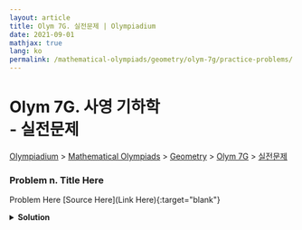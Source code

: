 ```yaml
---
layout: article
title: Olym 7G. 실전문제 | Olympiadium
date: 2021-09-01
mathjax: true
lang: ko
permalink: /mathematical-olympiads/geometry/olym-7g/practice-problems/
---
```

# Olym 7G. 사영 기하학 <br> <ssup> - 실전문제</ssup>

<a href="{{ site.homeurl }}">Olympiadium</a> > <a href="{{ site.homeurl }}mathematical-olympiads/">Mathematical Olympiads</a> > <a href="{{ site.homeurl }}mathematical-olympiads/geometry/">Geometry</a> > <a href="{{ site.homeurl }}mathematical-olympiads/geometry/olym-7g/">Olym 7G</a> > <a href="{{ site.homeurl }}mathematical-olympiads/geometry/olym-7g/practice-problems/">실전문제</a>

### Problem n. Title Here
<blueboard> Problem Here </blueboard>
[Source Here](Link Here){:target="blank"}
<pinkborder><details>
<summary><b>Solution</b></summary>
Solution Here. 
</details></pinkborder>
